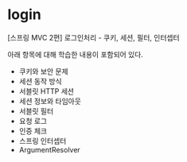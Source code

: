 # login
[스프링 MVC 2편] 로그인처리 - 쿠키, 세션, 필터, 인터셉터

아래 항목에 대해 학습한 내용이 포함되어 있다.
- 쿠키와 보안 문제
- 세션 동작 방식
- 서블릿 HTTP 세션
- 세션 정보와 타임아웃
- 서블릿 필터
- 요청 로그
- 인증 체크
- 스프링 인터셉터
- ArgumentResolver